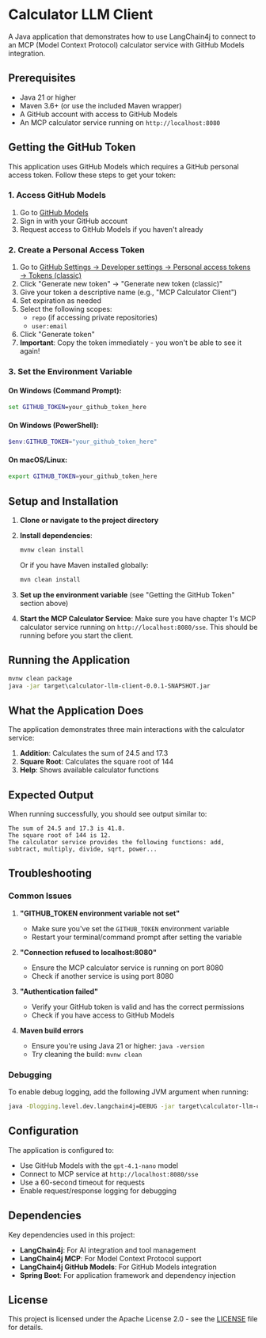 # Calculator LLM Client

A Java application that demonstrates how to use LangChain4j to connect to an MCP (Model Context Protocol) calculator service with GitHub Models integration.

## Prerequisites

- Java 21 or higher
- Maven 3.6+ (or use the included Maven wrapper)
- A GitHub account with access to GitHub Models
- An MCP calculator service running on `http://localhost:8080`

## Getting the GitHub Token

This application uses GitHub Models which requires a GitHub personal access token. Follow these steps to get your token:

### 1. Access GitHub Models
1. Go to [GitHub Models](https://github.com/marketplace/models)
2. Sign in with your GitHub account
3. Request access to GitHub Models if you haven't already

### 2. Create a Personal Access Token
1. Go to [GitHub Settings → Developer settings → Personal access tokens → Tokens (classic)](https://github.com/settings/tokens)
2. Click "Generate new token" → "Generate new token (classic)"
3. Give your token a descriptive name (e.g., "MCP Calculator Client")
4. Set expiration as needed
5. Select the following scopes:
   - `repo` (if accessing private repositories)
   - `user:email`
6. Click "Generate token"
7. **Important**: Copy the token immediately - you won't be able to see it again!

### 3. Set the Environment Variable

#### On Windows (Command Prompt):
```cmd
set GITHUB_TOKEN=your_github_token_here
```

#### On Windows (PowerShell):
```powershell
$env:GITHUB_TOKEN="your_github_token_here"
```

#### On macOS/Linux:
```bash
export GITHUB_TOKEN=your_github_token_here
```

## Setup and Installation

1. **Clone or navigate to the project directory**

2. **Install dependencies**:
   ```cmd
   mvnw clean install
   ```
   Or if you have Maven installed globally:
   ```cmd
   mvn clean install
   ```

3. **Set up the environment variable** (see "Getting the GitHub Token" section above)

4. **Start the MCP Calculator Service**:
   Make sure you have chapter 1's MCP calculator service running on `http://localhost:8080/sse`. This should be running before you start the client.

## Running the Application

```cmd
mvnw clean package
java -jar target\calculator-llm-client-0.0.1-SNAPSHOT.jar
```

## What the Application Does

The application demonstrates three main interactions with the calculator service:

1. **Addition**: Calculates the sum of 24.5 and 17.3
2. **Square Root**: Calculates the square root of 144
3. **Help**: Shows available calculator functions

## Expected Output

When running successfully, you should see output similar to:

```
The sum of 24.5 and 17.3 is 41.8.
The square root of 144 is 12.
The calculator service provides the following functions: add, subtract, multiply, divide, sqrt, power...
```

## Troubleshooting

### Common Issues

1. **"GITHUB_TOKEN environment variable not set"**
   - Make sure you've set the `GITHUB_TOKEN` environment variable
   - Restart your terminal/command prompt after setting the variable

2. **"Connection refused to localhost:8080"**
   - Ensure the MCP calculator service is running on port 8080
   - Check if another service is using port 8080

3. **"Authentication failed"**
   - Verify your GitHub token is valid and has the correct permissions
   - Check if you have access to GitHub Models

4. **Maven build errors**
   - Ensure you're using Java 21 or higher: `java -version`
   - Try cleaning the build: `mvnw clean`

### Debugging

To enable debug logging, add the following JVM argument when running:
```cmd
java -Dlogging.level.dev.langchain4j=DEBUG -jar target\calculator-llm-client-0.0.1-SNAPSHOT.jar
```

## Configuration

The application is configured to:
- Use GitHub Models with the `gpt-4.1-nano` model
- Connect to MCP service at `http://localhost:8080/sse`
- Use a 60-second timeout for requests
- Enable request/response logging for debugging

## Dependencies

Key dependencies used in this project:
- **LangChain4j**: For AI integration and tool management
- **LangChain4j MCP**: For Model Context Protocol support
- **LangChain4j GitHub Models**: For GitHub Models integration
- **Spring Boot**: For application framework and dependency injection

## License

This project is licensed under the Apache License 2.0 - see the [LICENSE](LICENSE) file for details.